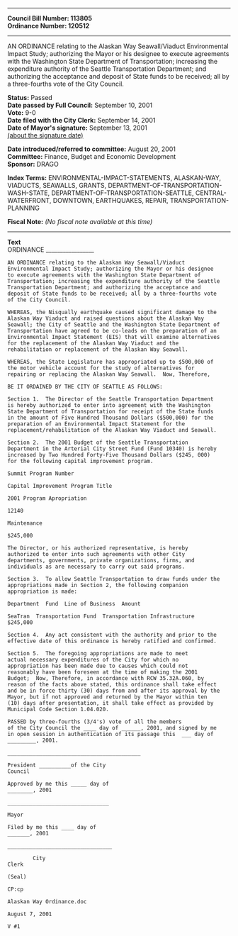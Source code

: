 * * * * *  
  
**Council Bill Number: [](#h0)[](#h2)113805**   
**Ordinance Number: 120512**  
  
* * * * *  
  
AN ORDINANCE relating to the Alaskan Way Seawall/Viaduct Environmental Impact Study; authorizing the Mayor or his designee to execute agreements with the Washington State Department of Transportation; increasing the expenditure authority of the Seattle Transportation Department; and authorizing the acceptance and deposit of State funds to be received; all by a three-fourths vote of the City Council.  
  
**Status:** Passed   
**Date passed by Full Council:** September 10, 2001   
**Vote:** 9-0   
**Date filed with the City Clerk:** September 14, 2001   
**Date of Mayor's signature:** September 13, 2001   
[(about the signature date)](/~public/approvaldate.htm)   
  
  
**Date introduced/referred to committee:** August 20, 2001   
**Committee:** Finance, Budget and Economic Development   
**Sponsor:** DRAGO   
  
**Index Terms:** ENVIRONMENTAL-IMPACT-STATEMENTS, ALASKAN-WAY, VIADUCTS, SEAWALLS, GRANTS, DEPARTMENT-OF-TRANSPORTATION-WASH-STATE, DEPARTMENT-OF-TRANSPORTATION-SEATTLE, CENTRAL-WATERFRONT, DOWNTOWN, EARTHQUAKES, REPAIR, TRANSPORTATION-PLANNING  
  
**Fiscal Note:** *(No fiscal note available at this time)*  
  
* * * * *  
  
**Text**  
    ORDINANCE _________________  
  
    AN ORDINANCE relating to the Alaskan Way Seawall/Viaduct  
    Environmental Impact Study; authorizing the Mayor or his designee  
    to execute agreements with the Washington State Department of  
    Transportation; increasing the expenditure authority of the Seattle  
    Transportation Department; and authorizing the acceptance and  
    deposit of State funds to be received; all by a three-fourths vote  
    of the City Council.  
  
    WHEREAS, the Nisqually earthquake caused significant damage to the  
    Alaskan Way Viaduct and raised questions about the Alaskan Way  
    Seawall; the City of Seattle and the Washington State Department of  
    Transportation have agreed to be co-leads on the preparation of an  
    Environmental Impact Statement (EIS) that will examine alternatives  
    for the replacement of the Alaskan Way Viaduct and the  
    rehabilitation or replacement of the Alaskan Way Seawall.  
  
    WHEREAS, the State Legislature has appropriated up to $500,000 of  
    the motor vehicle account for the study of alternatives for  
    repairing or replacing the Alaskan Way Seawall.  Now, Therefore,  
  
    BE IT ORDAINED BY THE CITY OF SEATTLE AS FOLLOWS:  
  
    Section 1.  The Director of the Seattle Transportation Department  
    is hereby authorized to enter into agreement with the Washington  
    State Department of Transportation for receipt of the State funds  
    in the amount of Five Hundred Thousand Dollars ($500,000) for the  
    preparation of an Environmental Impact Statement for the  
    replacement/rehabilitation of the Alaskan Way Viaduct and Seawall.  
  
    Section 2.  The 2001 Budget of the Seattle Transportation  
    Department in the Arterial City Street Fund (Fund 10340) is hereby  
    increased by Two Hundred Forty-Five Thousand Dollars ($245, 000)  
    for the following capital improvement program.  
  
    Summit Program Number  
  
    Capital Improvement Program Title  
  
    2001 Program Apropriation  
  
    12140  
  
    Maintenance  
  
    $245,000  
  
    The Director, or his authorized representative, is hereby  
    authorized to enter into such agreements with other City  
    departments, governments, private organizations, firms, and  
    individuals as are necessary to carry out said programs.  
  
    Section 3.  To allow Seattle Transportation to draw funds under the  
    appropriations made in Section 2, the following companion  
    appropriation is made:  
  
    Department  Fund  Line of Business  Amount  
  
    SeaTran  Transportation Fund  Transportation Infrastructure  
    $245,000  
  
    Section 4.  Any act consistent with the authority and prior to the  
    effective date of this ordinance is hereby ratified and confirmed.  
  
    Section 5.  The foregoing appropriations are made to meet  
    actual necessary expenditures of the City for which no  
    appropriation has been made due to causes which could not  
    reasonably have been foreseen at the time of making the 2001  
    Budget;  Now, Therefore, in accordance with RCW 35.32A.060, by  
    reason of the facts above stated, this ordinance shall take effect  
    and be in force thirty (30) days from and after its approval by the  
    Mayor, but if not approved and returned by the Mayor within ten  
    (10) days after presentation, it shall take effect as provided by  
    Municipal Code Section 1.04.020.  
  
    PASSED by three-fourths (3/4's) vote of all the members  
    of the City Council the ____ day of ______, 2001, and signed by me  
    in open session in authentication of its passage this  ___ day of  
    _________, 2001.  
  
    __________________________________________  
  
    President __________of the City  
    Council  
  
    Approved by me this _____ day of  
    ________, 2001  
  
    ________________________________  
  
    Mayor  
  
    Filed by me this ____ day of  
    _______, 2001  
  
    _________________________________  
  
            City  
    Clerk  
  
    (Seal)  
  
    CP:cp  
  
    Alaskan Way Ordinance.doc  
  
    August 7, 2001  
  
    V #1  
